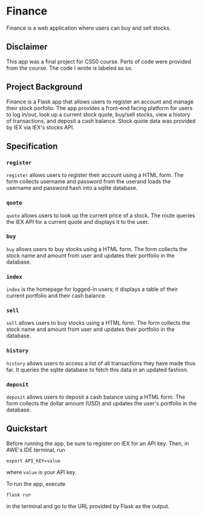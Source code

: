 # Finance 
Finance is a web application where users can buy and sell stocks.

## Disclaimer
This app was a final project for CS50 course. Parts of code were provided from the course. The code I wrote is labeled as so.

## Project Background
Finance is a Flask app that allows users to register an account and manage their stock porfolio. The app provides a front-end facing platform
for users to log in/out, look up a current stock quote, buy/sell stocks, view a history of transactions, and deposit a cash balance. Stock quote 
data was provided by IEX via IEX's stocks API.

## Specification

### `register`
`register` allows users to register their account using a HTML form. The form collects username and password from the userand loads the username 
and password hash into a sqlite database.

### `quote`
`quote` allows users to look up the current price of a stock. The route queries the IEX API for a current quote and displays it to the user.

### `buy`
`buy` allows users to buy stocks using a HTML form. The form collects the stock name and amount from user and updates their portfolio in the database.

### `index`
`index` is the homepage for logged-in users; it displays a table of their current portfolio and their cash balance.

### `sell`
`sell` allows users to buy stocks using a HTML form. The form collects the stock name and amount from user and updates their portfolio in the database.

### `history`
`history` allows users to access a list of all transactions they have made thus far. It queries the sqlite database to fetch this data in an 
updated fashion.

### `deposit`
`deposit` allows users to deposit a cash balance using a HTML form. The form collects the dollar amount (USD) and updates the user's portfolio in the database.

## Quickstart
Before running the app, be sure to register on IEX for an API key. Then, in AWE's IDE terminal, run
```
export API_KEY=value
```
where `value` is your API key.

To run the app, execute
```
flask run
```
in the terminal and go to the URL provided by Flask as the output.
